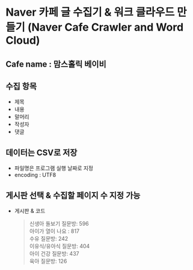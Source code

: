 # Naver 카페 글 수집기 & 워크 클라우드 만들기 (Naver Cafe Crawler and Word Cloud)

## Cafe name : 맘스홀릭 베이비

## 수집 항목
- 제목
- 내용
- 말머리
- 작성자
- 댓글

## 데이터는 CSV로 저장
- 파일명은 프로그램 실행 날짜로 지정
- encoding : UTF8

## 게시판 선택 & 수집할 페이지 수 지정 가능
- 게시판 & 코드
  > 신생아 돌보기 질문방: 596 <br>
  > 아이가 열이 나요 : 817 <br>
  > 수유 질문방: 242 <br>
  > 이유식/유아식 질문방: 404 <br>
  > 아이 건강 질문방: 437 <br>
  > 육아 질문방: 126 <br>
